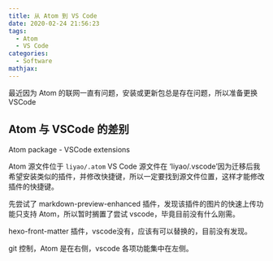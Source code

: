 ```yaml
---
title: 从 Atom 到 VS Code
date: 2020-02-24 21:56:23
tags:
  - Atom
  - VS Code
categories:
  - Software
mathjax:
---
```

最近因为 Atom 的联网一直有问题，安装或更新包总是存在问题，所以准备更换 VSCode

## Atom 与 VSCode 的差别

Atom package - VSCode extensions

Atom 源文件位于 `liyao/.atom` VS Code 源文件在 ‘liyao/.vscode’因为迁移后我希望安装类似的插件，并修改快捷键，所以一定要找到源文件位置，这样才能修改插件的快捷键。

先尝试了 markdown-preview-enhanced 插件，发现该插件的图片的快速上传功能只支持 Atom，所以暂时搁置了尝试 vscode，毕竟目前没有什么刚需。

hexo-front-matter 插件，vscode没有，应该有可以替换的，目前没有发现。

git 控制，Atom 是在右侧，vscode 各项功能集中在左侧。
